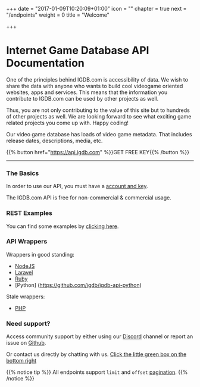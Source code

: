 +++
date = "2017-01-09T10:20:09+01:00"
icon = "<b class='fa fa-hand-peace-o'></b>"
chapter = true
next = "/endpoints"
weight = 0
title = "Welcome"

+++

# Internet Game Database API Documentation

One of the principles behind IGDB.com is accessibility of data. We wish to share the data with anyone who wants to build cool videogame oriented websites, apps and services. This means that the information you contribute to IGDB.com can be used by other projects as well.

Thus, you are not only contributing to the value of this site but to hundreds of other projects as well. We are looking forward to see what exciting game related projects you come up with. Happy coding!

Our video game database has loads of video game metadata. That includes release dates, descriptions, media, etc.

{{% button href="https://api.igdb.com" %}}GET FREE KEY{{% /button %}}

---

### The Basics

In order to use our API, you must have a [account and key](api.igdb.com).
  
The IGDB.com API is free for non-commercial & commercial usage.

### REST Examples

You can find some examples by [clicking here](/api/examples).

### API Wrappers

Wrappers in good standing:

- [NodeJS](https://github.com/igdb/igdb-api-node)
- [Laravel](https://github.com/messerli90/igdb)
- [Ruby](https://github.com/tastycake/igdb_api)
- [Python] (https://github.com/igdb/igdb-api-python)

Stale wrappers:

- [PHP](https://github.com/igdb/igdb-api-php)

### Need support?

Access community support by either using our [Discord](https://discord.gg/JKsh9R7) channel or report an issue on [Github](https://github.com/igdb/api).   

Or contact us directly by chatting with us. [Click the little green box on the bottom right](https://api.igdb.com/)

{{% notice tip %}}
All endpoints support `limit` and `offset` [pagination](/api/references/pagination).
{{% /notice %}}

